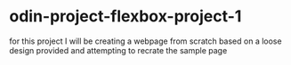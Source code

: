 # odin-project-flexbox-project-1
for this project I will be creating a webpage from scratch based on a loose design provided and attempting to recrate the sample page
